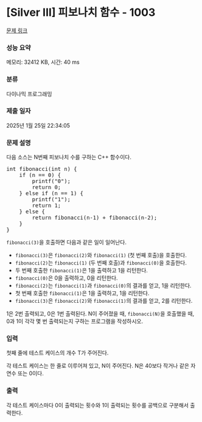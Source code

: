 # [Silver III] 피보나치 함수 - 1003 

[문제 링크](https://www.acmicpc.net/problem/1003) 

### 성능 요약

메모리: 32412 KB, 시간: 40 ms

### 분류

다이나믹 프로그래밍

### 제출 일자

2025년 1월 25일 22:34:05

### 문제 설명

<p>다음 소스는 N번째 피보나치 수를 구하는 C++ 함수이다.</p>

<pre>int fibonacci(int n) {
    if (n == 0) {
        printf("0");
        return 0;
    } else if (n == 1) {
        printf("1");
        return 1;
    } else {
        return fibonacci(n‐1) + fibonacci(n‐2);
    }
}
</pre>

<p><code>fibonacci(3)</code>을 호출하면 다음과 같은 일이 일어난다.</p>

<ul>
	<li><code>fibonacci(3)</code>은 <code>fibonacci(2)</code>와 <code>fibonacci(1)</code> (첫 번째 호출)을 호출한다.</li>
	<li><code>fibonacci(2)</code>는 <code>fibonacci(1)</code> (두 번째 호출)과 <code>fibonacci(0)</code>을 호출한다.</li>
	<li>두 번째 호출한 <code>fibonacci(1)</code>은 1을 출력하고 1을 리턴한다.</li>
	<li><code>fibonacci(0)</code>은 0을 출력하고, 0을 리턴한다.</li>
	<li><code>fibonacci(2)</code>는 <code>fibonacci(1)</code>과 <code>fibonacci(0)</code>의 결과를 얻고, 1을 리턴한다.</li>
	<li>첫 번째 호출한 <code>fibonacci(1)</code>은 1을 출력하고, 1을 리턴한다.</li>
	<li><code>fibonacci(3)</code>은 <code>fibonacci(2)</code>와 <code>fibonacci(1)</code>의 결과를 얻고, 2를 리턴한다.</li>
</ul>

<p>1은 2번 출력되고, 0은 1번 출력된다. N이 주어졌을 때, <code>fibonacci(N)</code>을 호출했을 때, 0과 1이 각각 몇 번 출력되는지 구하는 프로그램을 작성하시오.</p>

### 입력 

 <p>첫째 줄에 테스트 케이스의 개수 T가 주어진다.</p>

<p>각 테스트 케이스는 한 줄로 이루어져 있고, N이 주어진다. N은 40보다 작거나 같은 자연수 또는 0이다.</p>

### 출력 

 <p>각 테스트 케이스마다 0이 출력되는 횟수와 1이 출력되는 횟수를 공백으로 구분해서 출력한다.</p>


